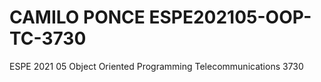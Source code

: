 # CAMILO PONCE ESPE202105-OOP-TC-3730
ESPE 2021 05 Object Oriented Programming Telecommunications 3730
